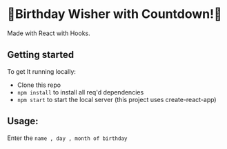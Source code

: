 # 🎉Birthday Wisher with Countdown!🎉

Made with React with Hooks.

## Getting started

To get It running locally:

- Clone this repo
- `npm install` to install all req'd dependencies
- `npm start` to start the local server (this project uses create-react-app)

## Usage: 

Enter the `name , day , month of birthday`
